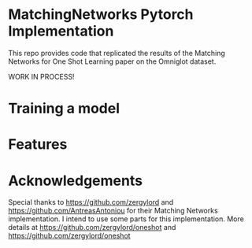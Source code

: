 # MatchingNetworks Pytorch Implementation
This repo provides code that replicated the results of the Matching Networks for One Shot Learning paper on the Omniglot dataset.

WORK IN PROCESS!

# Training a model

# Features

# Acknowledgements
Special thanks to https://github.com/zergylord and https://github.com/AntreasAntoniou for their Matching Networks implementation. I intend to use some parts for this implementation. More details at https://github.com/zergylord/oneshot and https://github.com/zergylord/oneshot



